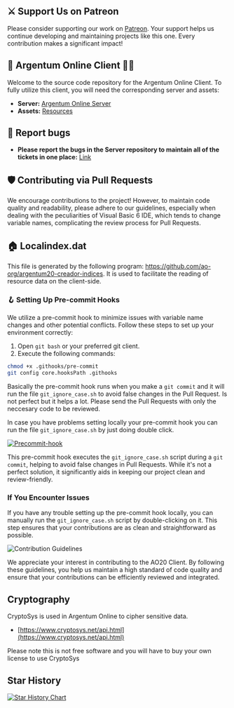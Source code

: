 ## ⚔️ Support Us on Patreon

Please consider supporting our work on [Patreon](https://www.patreon.com/nolandstudios). Your support helps us continue developing and maintaining projects like this one. Every contribution makes a significant impact!

## 🐲 Argentum Online Client 🧙‍♂️

Welcome to the source code repository for the Argentum Online Client. To fully utilize this client, you will need the corresponding server and assets:

- **Server:** [Argentum Online Server](https://github.com/ao-org/argentum-online-server)
- **Assets:** [Resources](https://github.com/ao-org/Recursos)

## 🐛 Report bugs
- **Please report the bugs in the Server repository to maintain all of the tickets in one place:** [Link](https://github.com/ao-org/Recursos](https://github.com/ao-org/argentum-online-server/issues))

## 🛡️ Contributing via Pull Requests

We encourage contributions to the project! However, to maintain code quality and readability, please adhere to our guidelines, especially when dealing with the peculiarities of Visual Basic 6 IDE, which tends to change variable names, complicating the review process for Pull Requests.

## 🏠 Localindex.dat
This file is generated by the following program: https://github.com/ao-org/argentum20-creador-indices. It is used to facilitate the reading of resource data on the client-side.

### 🪝 Setting Up Pre-commit Hooks

We utilize a pre-commit hook to minimize issues with variable name changes and other potential conflicts. Follow these steps to set up your environment correctly:

1. Open `git bash` or your preferred git client.
2. Execute the following commands:

```bash
chmod +x .githooks/pre-commit
git config core.hooksPath .githooks
```

Basically the pre-commit hook runs when you make a `git commit` and it will run the file `git_ignore_case.sh` to avoid false changes in the Pull Request. Is not perfect but it helps a lot. Please send the Pull Requests with only the neccesary code to be reviewed.

In case you have problems setting locally your pre-commit hook you can run the file `git_ignore_case.sh` by just doing double click.

<a href="https://imgbb.com/"><img src="https://i.ibb.co/6wCZvvZ/image.png" alt="Precommit-hook" border="0"></a>

This pre-commit hook executes the `git_ignore_case.sh` script during a `git commit`, helping to avoid false changes in Pull Requests. While it's not a perfect solution, it significantly aids in keeping our project clean and review-friendly.

### If You Encounter Issues

If you have any trouble setting up the pre-commit hook locally, you can manually run the `git_ignore_case.sh` script by double-clicking on it. This step ensures that your contributions are as clean and straightforward as possible.

![Contribution Guidelines](https://steamuserimages-a.akamaihd.net/ugc/1829034638748296385/CCD6BAF674692E8D4C87CDCA56FF8EC06D93C2FB/?imw=5000&imh=5000&ima=fit&impolicy=Letterbox&imcolor=%23000000&letterbox=false)

We appreciate your interest in contributing to the AO20 Client. By following these guidelines, you help us maintain a high standard of code quality and ensure that your contributions can be efficiently reviewed and integrated.

## Cryptography
CryptoSys is used in Argentum Online to cipher sensitive data.

- [https://www.cryptosys.net/api.html](https://www.cryptosys.net/api.html)

Please note this is not free software and you will have to buy your own license to use CryptoSys

## Star History

<a href="https://star-history.com/#ao-org/argentum-online-client&Date">
  <picture>
    <source media="(prefers-color-scheme: dark)" srcset="https://api.star-history.com/svg?repos=ao-org/argentum-online-client&type=Date&theme=dark" />
    <source media="(prefers-color-scheme: light)" srcset="https://api.star-history.com/svg?repos=ao-org/argentum-online-client&type=Date" />
    <img alt="Star History Chart" src="https://api.star-history.com/svg?repos=ao-org/argentum-online-client&type=Date" />
  </picture>
</a>
